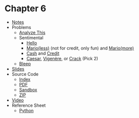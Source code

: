 # Chapter 6

* [Notes](notes)
* Problems
  * [Analyze This](https://docs.cs50.net/2019/ap/problems/analyze/analyze.html)
  * Sentimental
    * [Hello](https://docs.cs50.net/2019/ap/problems/sentimental/hello/hello.html)
    * [Mario(less)](https://docs.cs50.net/2019/ap/problems/sentimental/mario/less/mario.html) (not for credit, only fun) and [Mario(more)](https://docs.cs50.net/2019/ap/problems/sentimental/mario/more/mario.html)
    * [Cash](https://docs.cs50.net/2019/ap/problems/sentimental/cash/cash.html) and [Credit](https://docs.cs50.net/2019/ap/problems/sentimental/credit/credit.html)
    * [Caesar](https://docs.cs50.net/2019/ap/problems/sentimental/caesar/caesar.html), [Vigenère](https://docs.cs50.net/2019/ap/problems/sentimental/vigenere/vigenere.html), or [Crack](https://docs.cs50.net/2019/ap/problems/sentimental/crack/crack.html) (Pick 2)
  * [Bleep](https://docs.cs50.net/2019/ap/problems/bleep/bleep.html)
* [Slides](https://cdn.cs50.net/2018/fall/lectures/6/lecture6.pdf)
* Source Code
  * [Index](https://cdn.cs50.net/2018/fall/lectures/6/src6/)
  * [PDF](https://cdn.cs50.net/2018/fall/lectures/6/src6.pdf)
  * [Sandbox](https://sandbox.cs50.io/bf2e6473-45bc-4ac4-bee2-7cd9b89aa6a8)
  * [ZIP](https://cdn.cs50.net/2018/fall/lectures/6/src6.zip)
* [Video](https://video.cs50.net/2018/fall/lectures/6)
* Reference Sheet
  * [Python](/assets/pdfs/python.pdf)
